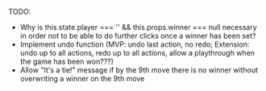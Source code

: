 TODO:

- Why is this.state.player === '' && this.props.winner === null necessary in order not to be able to do further clicks once a winner has been set?
- Implement undo function (MVP: undo last action, no redo; Extension: undo up to all actions, redo up to all actions, allow a playthrough when the game has been won???)
- Allow "It's a tie!" message if by the 9th move there is no winner without overwriting a winner on the 9th move